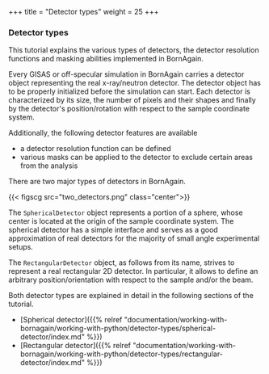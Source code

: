 +++
title = "Detector types"
weight = 25
+++

### Detector types

This tutorial explains the various types of detectors, the detector resolution functions and masking abilities implemented in BornAgain.

Every GISAS or off-specular simulation in BornAgain carries a detector object representing the real x-ray/neutron detector. The detector object has to be properly initialized before the simulation can start. Each detector is characterized by its size, the number of pixels and their shapes and finally by the detector's position/rotation with respect to the sample coordinate system.

Additionally, the following detector features are available

* a detector resolution function can be defined
* various masks can be applied to the detector to exclude certain areas from the analysis

There are two major types of detectors in BornAgain.

{{< figscg src="two_detectors.png" class="center">}}

The `SphericalDetector` object represents a portion of a sphere, whose center is located at the origin of the sample coordinate system. The spherical detector has a simple interface and serves as a good approximation of real detectors for the majority of small angle experimental setups.

The `RectangularDetector` object, as follows from its name, strives to represent a real rectangular 2D detector. In particular, it allows to define an arbitrary position/orientation with respect to the sample and/or the beam.

Both detector types are explained in detail in the following sections of the tutorial.

* [Spherical detector]({{% relref "documentation/working-with-bornagain/working-with-python/detector-types/spherical-detector/index.md" %}}) 
* [Rectangular detector]({{% relref "documentation/working-with-bornagain/working-with-python/detector-types/rectangular-detector/index.md" %}})
